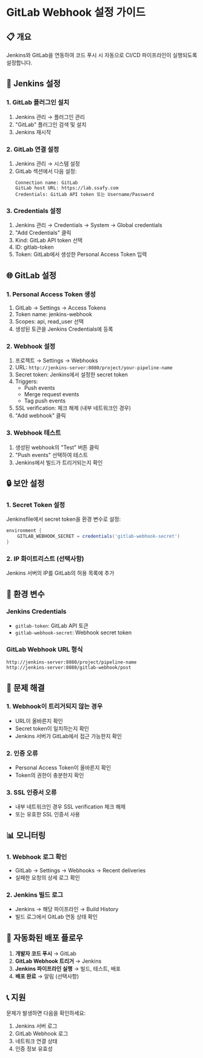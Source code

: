 # GitLab Webhook 설정 가이드

## 📋 개요
Jenkins와 GitLab을 연동하여 코드 푸시 시 자동으로 CI/CD 파이프라인이 실행되도록 설정합니다.

## 🔧 Jenkins 설정

### 1. GitLab 플러그인 설치
1. Jenkins 관리 → 플러그인 관리
2. "GitLab" 플러그인 검색 및 설치
3. Jenkins 재시작

### 2. GitLab 연결 설정
1. Jenkins 관리 → 시스템 설정
2. GitLab 섹션에서 다음 설정:
   ```
   Connection name: GitLab
   GitLab host URL: https://lab.ssafy.com
   Credentials: GitLab API token 또는 Username/Password
   ```

### 3. Credentials 설정
1. Jenkins 관리 → Credentials → System → Global credentials
2. "Add Credentials" 클릭
3. Kind: GitLab API token 선택
4. ID: gitlab-token
5. Token: GitLab에서 생성한 Personal Access Token 입력

## 🌐 GitLab 설정

### 1. Personal Access Token 생성
1. GitLab → Settings → Access Tokens
2. Token name: jenkins-webhook
3. Scopes: api, read_user 선택
4. 생성된 토큰을 Jenkins Credentials에 등록

### 2. Webhook 설정
1. 프로젝트 → Settings → Webhooks
2. URL: `http://jenkins-server:8080/project/your-pipeline-name`
3. Secret token: Jenkins에서 설정한 secret token
4. Triggers:
   - Push events
   - Merge request events
   - Tag push events
5. SSL verification: 체크 해제 (내부 네트워크인 경우)
6. "Add webhook" 클릭

### 3. Webhook 테스트
1. 생성된 webhook의 "Test" 버튼 클릭
2. "Push events" 선택하여 테스트
3. Jenkins에서 빌드가 트리거되는지 확인

## 🔒 보안 설정

### 1. Secret Token 설정
Jenkinsfile에서 secret token을 환경 변수로 설정:
```groovy
environment {
    GITLAB_WEBHOOK_SECRET = credentials('gitlab-webhook-secret')
}
```

### 2. IP 화이트리스트 (선택사항)
Jenkins 서버의 IP를 GitLab의 허용 목록에 추가

## 📝 환경 변수

### Jenkins Credentials
- `gitlab-token`: GitLab API 토큰
- `gitlab-webhook-secret`: Webhook secret token

### GitLab Webhook URL 형식
```
http://jenkins-server:8080/project/pipeline-name
http://jenkins-server:8080/gitlab-webhook/post
```

## 🚨 문제 해결

### 1. Webhook이 트리거되지 않는 경우
- URL이 올바른지 확인
- Secret token이 일치하는지 확인
- Jenkins 서버가 GitLab에서 접근 가능한지 확인

### 2. 인증 오류
- Personal Access Token이 올바른지 확인
- Token의 권한이 충분한지 확인

### 3. SSL 인증서 오류
- 내부 네트워크인 경우 SSL verification 체크 해제
- 또는 유효한 SSL 인증서 사용

## 📊 모니터링

### 1. Webhook 로그 확인
- GitLab → Settings → Webhooks → Recent deliveries
- 실패한 요청의 상세 로그 확인

### 2. Jenkins 빌드 로그
- Jenkins → 해당 파이프라인 → Build History
- 빌드 로그에서 GitLab 연동 상태 확인

## 🔄 자동화된 배포 플로우

1. **개발자 코드 푸시** → GitLab
2. **GitLab Webhook 트리거** → Jenkins
3. **Jenkins 파이프라인 실행** → 빌드, 테스트, 배포
4. **배포 완료** → 알림 (선택사항)

## 📞 지원

문제가 발생하면 다음을 확인하세요:
1. Jenkins 서버 로그
2. GitLab Webhook 로그
3. 네트워크 연결 상태
4. 인증 정보 유효성 